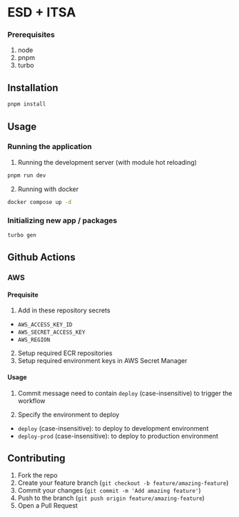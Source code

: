 # ESD + ITSA

### Prerequisites

1. node
2. pnpm
3. turbo

## Installation

```bash
pnpm install
```

## Usage

### Running the application

1. Running the development server (with module hot reloading)

```bash
pnpm run dev
```

2. Running with docker

```bash
docker compose up -d
```

### Initializing new app / packages

```bash
turbo gen
```

## Github Actions

### AWS

#### Prequisite

1. Add in these repository secrets

- `AWS_ACCESS_KEY_ID`
- `AWS_SECRET_ACCESS_KEY`
- `AWS_REGION`

2. Setup required ECR repositories
3. Setup required environment keys in AWS Secret Manager

#### Usage

1. Commit message need to contain `deploy` (case-insensitive) to trigger the workflow

2. Specify the environment to deploy

- `deploy` (case-insensitive): to deploy to development environment
- `deploy-prod` (case-insensitive): to deploy to production environment

## Contributing

1. Fork the repo
2. Create your feature branch (`git checkout -b feature/amazing-feature`)
3. Commit your changes (`git commit -m 'Add amazing feature'`)
4. Push to the branch (`git push origin feature/amazing-feature`)
5. Open a Pull Request
